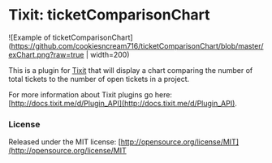 # Tixit: ticketComparisonChart

![Example of ticketComparisonChart](https://github.com/cookiesncream716/ticketComparisonChart/blob/master/exChart.png?raw=true | width=200)

This is a plugin for [Tixit](https://tixit.me/) that will display a chart comparing the number of total tickets to the number of open tickets in a project.

For more information about Tixit plugins go here: [http://docs.tixit.me/d/Plugin_API](http://docs.tixit.me/d/Plugin_API).

### License
Released under the MIT license: [http://opensource.org/license/MIT](http://opensource.org/license/MIT